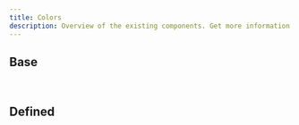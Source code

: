 ```yaml
---
title: Colors
description: Overview of the existing components. Get more information from repo CHANGELOG.
---
```


## Base
<Colors title="Gray">
  <PaletteColors
    name="wb-vc-gray"
    :group="[50, 100, 200, 300, 400, 500, 600, 700, 800, 900, 950]"
    variable
  />
</Colors>
<br/>
<Colors title="Primary">
  <PaletteColors
    name="wb-vc-primary"
    :group="[50, 100, 200, 300, 400, 500, 600, 700, 800, 900, 950]"
    variable
  />
</Colors>

## Defined
<Colors title="Text">
  <TextColors
    name="wb-vc-text"
    :group="['main', 'active', 'normal', 'decorative', 'placeholder']"
    variable
  />
</Colors>
<br/>
<Colors title="Border">
  <BorderColors
    name="wb-color-border"
    :group="['emphasize', 'base', 'soft', 'dinky']"
  />
  <BorderColors
    name="wb-color-border1"
    :group="[1, 2, 3, 4]"
  />
</Colors>
<br/>
<Colors title="Status">
  <StatusColors
    name="wb-vc"
    :group="['success', 'warning', 'danger']"
    variable
  />
</Colors>
<br/>
<Colors title="Layout">
  <LayoutColors
    name="wb-vc"
    :group="['success', 'warning', 'danger']"
    variable
  />
</Colors>